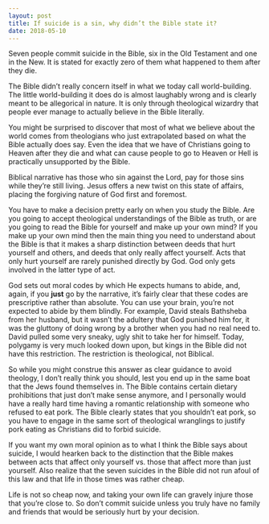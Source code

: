 ```yaml
---
layout: post
title: If suicide is a sin, why didn’t the Bible state it?
date: 2018-05-10
---
```


<p>Seven people commit suicide in the Bible, six in the Old Testament and one in the New. It is stated for exactly zero of them what happened to them after they die.</p><p>The Bible didn’t really concern itself in what we today call world-building. The little world-building it does do is almost laughably wrong and is clearly meant to be allegorical in nature. It is only through theological wizardry that people ever manage to actually believe in the Bible literally.</p><p>You might be surprised to discover that most of what we believe about the world comes from theologians who just extrapolated based on what the Bible actually does say. Even the idea that we have of Christians going to Heaven after they die and what can cause people to go to Heaven or Hell is practically unsupported by the Bible.</p><p>Biblical narrative has those who sin against the Lord, pay for those sins while they’re still living. Jesus offers a new twist on this state of affairs, placing the forgiving nature of God first and foremost.</p><p>You have to make a decision pretty early on when you study the Bible. Are you going to accept theological understandings of the Bible as truth, or are you going to read the Bible for yourself and make up your own mind? If you make up your own mind then the main thing you need to understand about the Bible is that it makes a sharp distinction between deeds that hurt yourself and others, and deeds that only really affect yourself. Acts that only hurt yourself are rarely punished directly by God. God only gets involved in the latter type of act.</p><p>God sets out moral codes by which He expects humans to abide, and, again, if you <b>just</b> go by the narrative, it’s fairly clear that these codes are prescriptive rather than absolute. You can use your brain, you’re not expected to abide by them blindly. For example, David steals Bathsheba from her husband, but it wasn’t the adultery that God punished him for, it was the gluttony of doing wrong by a brother when you had no real need to. David pulled some very sneaky, ugly shit to take her for himself. Today, polygamy is very much looked down upon, but kings in the Bible did not have this restriction. The restriction is theological, not Biblical.</p><p>So while you might construe this answer as clear guidance to avoid theology, I don’t really think you should, lest you end up in the same boat that the Jews found themselves in. The Bible contains certain dietary prohibitions that just don’t make sense anymore, and I personally would have a really hard time having a romantic relationship with someone who refused to eat pork. The Bible clearly states that you shouldn’t eat pork, so you have to engage in the same sort of theological wranglings to justify pork eating as Christians did to forbid suicide.</p><p>If you want my own moral opinion as to what I think the Bible says about suicide, I would hearken back to the distinction that the Bible makes between acts that affect only yourself vs. those that affect more than just yourself. Also realize that the seven suicides in the Bible did not run afoul of this law and that life in those times was rather cheap.</p><p>Life is not so cheap now, and taking your own life can gravely injure those that you’re close to. So don’t commit suicide unless you truly have no family and friends that would be seriously hurt by your decision.</p>
